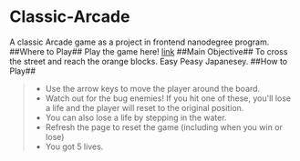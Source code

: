 # Classic-Arcade
A classic Arcade game as a project in frontend nanodegree program.
##Where to Play##
Play the game here! [link](https://vickyvishal.github.io/Classic-Arcade/)
##Main Objective##
To cross the street and reach the orange blocks. Easy Peasy Japanesey.
##How to Play##
> * Use the arrow keys to move the player around the board.
> * Watch out for the bug enemies! If you hit one of these, you'll lose a life and the player will reset to the original position.
> * You can also lose a life by stepping in the water.
> * Refresh the page to reset the game (including when you win or lose)
> * You got 5 lives.

